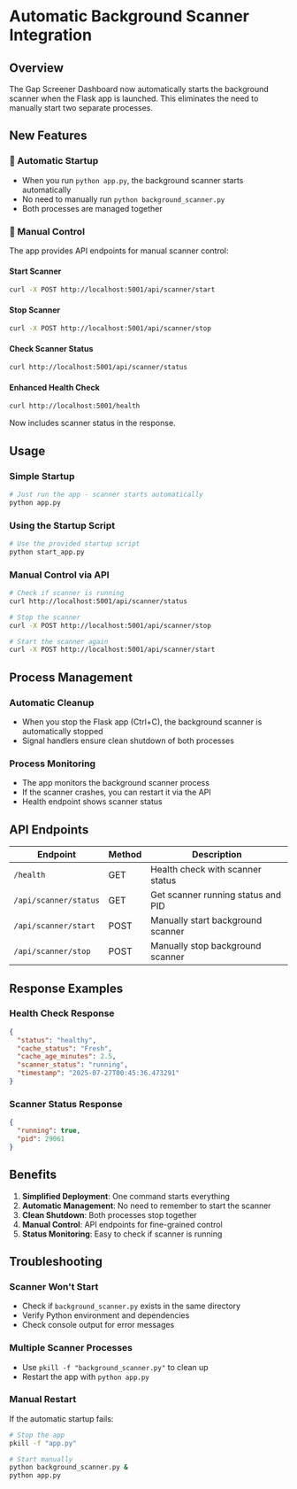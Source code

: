 # Automatic Background Scanner Integration

## Overview

The Gap Screener Dashboard now automatically starts the background scanner when the Flask app is launched. This eliminates the need to manually start two separate processes.

## New Features

### 🚀 Automatic Startup
- When you run `python app.py`, the background scanner starts automatically
- No need to manually run `python background_scanner.py`
- Both processes are managed together

### 🔧 Manual Control
The app provides API endpoints for manual scanner control:

#### Start Scanner
```bash
curl -X POST http://localhost:5001/api/scanner/start
```

#### Stop Scanner
```bash
curl -X POST http://localhost:5001/api/scanner/stop
```

#### Check Scanner Status
```bash
curl http://localhost:5001/api/scanner/status
```

#### Enhanced Health Check
```bash
curl http://localhost:5001/health
```
Now includes scanner status in the response.

## Usage

### Simple Startup
```bash
# Just run the app - scanner starts automatically
python app.py
```

### Using the Startup Script
```bash
# Use the provided startup script
python start_app.py
```

### Manual Control via API
```bash
# Check if scanner is running
curl http://localhost:5001/api/scanner/status

# Stop the scanner
curl -X POST http://localhost:5001/api/scanner/stop

# Start the scanner again
curl -X POST http://localhost:5001/api/scanner/start
```

## Process Management

### Automatic Cleanup
- When you stop the Flask app (Ctrl+C), the background scanner is automatically stopped
- Signal handlers ensure clean shutdown of both processes

### Process Monitoring
- The app monitors the background scanner process
- If the scanner crashes, you can restart it via the API
- Health endpoint shows scanner status

## API Endpoints

| Endpoint | Method | Description |
|----------|--------|-------------|
| `/health` | GET | Health check with scanner status |
| `/api/scanner/status` | GET | Get scanner running status and PID |
| `/api/scanner/start` | POST | Manually start background scanner |
| `/api/scanner/stop` | POST | Manually stop background scanner |

## Response Examples

### Health Check Response
```json
{
  "status": "healthy",
  "cache_status": "Fresh",
  "cache_age_minutes": 2.5,
  "scanner_status": "running",
  "timestamp": "2025-07-27T00:45:36.473291"
}
```

### Scanner Status Response
```json
{
  "running": true,
  "pid": 29061
}
```

## Benefits

1. **Simplified Deployment**: One command starts everything
2. **Automatic Management**: No need to remember to start the scanner
3. **Clean Shutdown**: Both processes stop together
4. **Manual Control**: API endpoints for fine-grained control
5. **Status Monitoring**: Easy to check if scanner is running

## Troubleshooting

### Scanner Won't Start
- Check if `background_scanner.py` exists in the same directory
- Verify Python environment and dependencies
- Check console output for error messages

### Multiple Scanner Processes
- Use `pkill -f "background_scanner.py"` to clean up
- Restart the app with `python app.py`

### Manual Restart
If the automatic startup fails:
```bash
# Stop the app
pkill -f "app.py"

# Start manually
python background_scanner.py &
python app.py
``` 